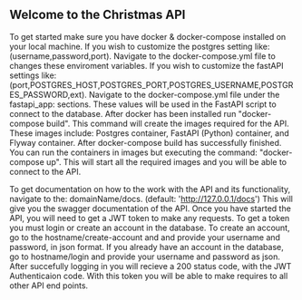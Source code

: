 Welcome to the Christmas API
---------------------------------------------------------------------------------------------------------------------------------------
To get started make sure you have docker & docker-compose installed on your local machine.
If you wish to customize the postgres setting like: (username,password,port). Navigate to the docker-compose.yml file to changes these enviroment variables.
If you wish to customize the fastAPI settings like:(port,POSTGRES_HOST,POSTGRES_PORT,POSTGRES_USERNAME,POSTGRES_PASSWORD,ext). Navigate to the 
docker-compose.yml file under the fastapi_app: sections. These values will be used in the FastAPI script to connect to the database.
After docker has been installed run "docker-compose build".
This command will create the images required for the API. These images include: Postgres container, FastAPI (Python) container, and Flyway container.
After docker-compose build has successfully finished. You can run the containers in images but executing the command: "docker-compose up".
This will start all the required images and you will be able to connect to the API.

To get documentation on how to the work with the API and its functionality, navigate to the: domainName/docs. (default: 'http://127.0.0.1/docs')
This will give you the swagger documentation of the API. Once you have started the API, you will need to get a JWT token to make
any requests. To get a token you must login or create an account in the database. To create an account, go to the hostname/create-account
and and provide your username and password, in json format. If you already have an account in the database, go to
hostname/login and provide your username and password as json. After succefully logging in you will recieve a 200 status code, with the
JWT Authenticaion code. With this token you will be able to make requires to all other API end points.
